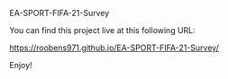 EA-SPORT-FIFA-21-Survey

You can find this project live at this following URL:

https://roobens971.github.io/EA-SPORT-FIFA-21-Survey/

Enjoy!
